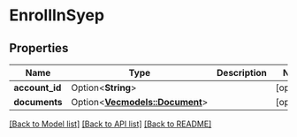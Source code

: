 # EnrollInSyep

## Properties

Name | Type | Description | Notes
------------ | ------------- | ------------- | -------------
**account_id** | Option<**String**> |  | [optional]
**documents** | Option<[**Vec<models::Document>**](Document.md)> |  | [optional]

[[Back to Model list]](../README.md#documentation-for-models) [[Back to API list]](../README.md#documentation-for-api-endpoints) [[Back to README]](../README.md)
